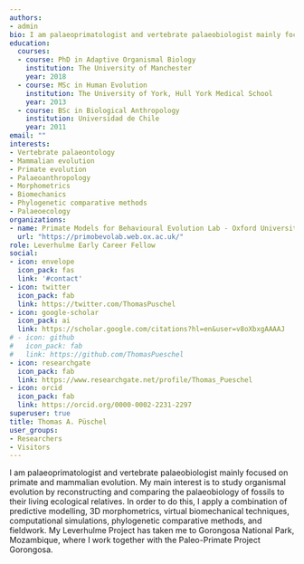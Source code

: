 ```yaml
---
authors:
- admin
bio: I am palaeoprimatologist and vertebrate palaeobiologist mainly focused on primate and mammalian evolution. My main interest is to study organismal evolution by reconstructing and comparing the palaeobiology of fossils to their living ecological relatives. In order to do this, I apply a combination of predictive modelling, 3D morphometrics, virtual biomechanical techniques, computational simulations, phylogenetic comparative methods, and fieldwork. I am currently collaborating on a diversity of projects that can be placed in the interface between biological anthropology, palaeontology, ecology and evolutionary biology, using cutting-edge informatic techniques. My Leverhulme Project has taken me to Gorongosa National Park, Mozambique, where I work together with the Paleo-Primate Project Gorongosa.
education:
  courses:
  - course: PhD in Adaptive Organismal Biology
    institution: The University of Manchester
    year: 2018
  - course: MSc in Human Evolution
    institution: The University of York, Hull York Medical School
    year: 2013
  - course: BSc in Biological Anthropology
    institution: Universidad de Chile
    year: 2011
email: ""
interests:
- Vertebrate palaeontology
- Mammalian evolution
- Primate evolution
- Palaeoanthropology
- Morphometrics
- Biomechanics
- Phylogenetic comparative methods
- Palaeoecology
organizations:
- name: Primate Models for Behavioural Evolution Lab - Oxford University
  url: "https://primobevolab.web.ox.ac.uk/"
role: Leverhulme Early Career Fellow
social:
- icon: envelope
  icon_pack: fas
  link: '#contact'
- icon: twitter
  icon_pack: fab
  link: https://twitter.com/ThomasPuschel
- icon: google-scholar
  icon_pack: ai
  link: https://scholar.google.com/citations?hl=en&user=v8oXbxgAAAAJ
# - icon: github
#   icon_pack: fab
#   link: https://github.com/ThomasPueschel
- icon: researchgate
  icon_pack: fab
  link: https://www.researchgate.net/profile/Thomas_Pueschel
- icon: orcid
  icon_pack: fab
  link: https://orcid.org/0000-0002-2231-2297
superuser: true
title: Thomas A. Püschel
user_groups:
- Researchers
- Visitors
---
```


I am palaeoprimatologist and vertebrate palaeobiologist mainly focused on primate and mammalian evolution. My main interest is to study organismal evolution by reconstructing and comparing the palaeobiology of fossils to their living ecological relatives. In order to do this, I apply a combination of predictive modelling, 3D morphometrics, virtual biomechanical techniques, computational simulations, phylogenetic comparative methods, and fieldwork. My Leverhulme Project has taken me to Gorongosa National Park, Mozambique, where I work together with the Paleo-Primate Project Gorongosa.

